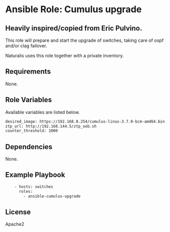 # Ansible Role: Cumulus upgrade


## Heavily inspired/copied from Eric Pulvino.

This role will prepare and start the upgrade of switches, taking care of ospf and/or clag failover.

Naturalis uses this role together with a private inventory.

## Requirements

None.

## Role Variables

Available variables are listed below.
```bash
desired_image: https://192.168.0.254/cumulus-linux-3.7.0-bcm-amd64.bin
ztp_url: http://192.168.144.5/ztp_oob.sh
counter_threshold: 1000
```

## Dependencies

None.

## Example Playbook
```bash
    - hosts: switches
      roles:
        - ansible-cumulus-upgrade
```
## License

Apache2
